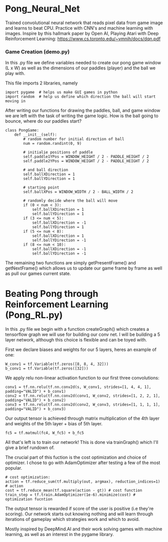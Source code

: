 # Pong_Neural_Net
Trained convolutional neural network that reads pixel data from game image and learns to beat CPU.  Practice with CNN's and machine 
learning with images.
Inspire by this hallmark paper by Open AI, Playing Atari with Deep Reinforcement Learning: https://www.cs.toronto.edu/~vmnih/docs/dqn.pdf

### Game Creation (demo.py)
In this .py file we define variables needed to create our pong game window (L x W) as well as the dimensions of our paddles (player)
and the ball we play with.

This file imports 2 libraries, namely

```
import pygame  # helps us make GUI games in python
import random  # help us define which direction the ball will start moving in
```
After writing our functions for drawing the paddles, ball, and game window we are left with the task of writing the game logic.  How is
the ball going to bounce, where do our paddles start?

```
class PongGame:
    def __init__(self):
        # random number for initial direction of ball
        num = random.randint(0, 9)
        
        # initialie positions of paddle
        self.paddle1YPos = WINDOW_HEIGHT / 2 - PADDLE_HEIGHT / 2
        self.paddle2YPos = WINDOW_HEIGHT / 2 - PADDLE_HEIGHT / 2
        
        # and ball direction
        self.ballXDirection = 1
        self.ballYDirection = 1
        
        # starting point
        self.ballXPos = WINDOW_WIDTH / 2 - BALL_WIDTH / 2
        
        # randomly decide where the ball will move
        if (0 < num < 3):
            self.ballXDirection = 1
            self.ballYDirection = 1
        if (3 <= num < 5):
            self.ballXDirection = -1
            self.ballYDirection = 1
        if (5 <= num < 8):
            self.ballXDirection = 1
            self.ballYDirection = -1
        if (8 <= num < 10):
            self.ballXDirection = -1
            self.ballYDirection = -1
```

The remaining two functions are simply getPresentFrame() and getNextFrame() which allows us to update our game frame by frame as well
as pull our games current state.

# Beating Pong through Reinforcement Learning (Pong_RL.py)

In this .py file we begin with a function createGraph() which creates a tensorflow graph we will use for building our conv net.
I will be building a 5 layer network, although this choice is flexible and can be toyed with.

First we declare biases and weights for our 5 layers, heres an example of one:
```
W_conv1 = tf.Variable(tf.zeros([8, 8, 4, 32]))
b_conv1 = tf.Variable(tf.zeros([32]))
```

We apply relu non-linear activation function to our first three convolutions:
```
conv1 = tf.nn.relu(tf.nn.conv2d(s, W_conv1, strides=[1, 4, 4, 1], padding="VALID") + b_conv1)
conv2 = tf.nn.relu(tf.nn.conv2d(conv1, W_conv2, strides=[1, 2, 2, 1], padding="VALID") + b_conv2)
conv3 = tf.nn.relu(tf.nn.conv2d(conv2, W_conv3, strides=[1, 1, 1, 1], padding="VALID") + b_conv3)
```

Our output tensor is achieved through matrix multiplication of the 4th layer and weights of the 5th layer + bias of 5th layer.
```
fc5 = tf.matmul(fc4, W_fc5) + b_fc5
```

All that's left is to train our network!  This is done via trainGraph() which I'll give a brief rundown of.

The crucial part of this fuction is the cost optimization and choice of optimizer. I chose to go with AdamOptimizer after testing 
a few of the most popular.
```
# cost optimization:
action = tf.reduce_sum(tf.multiply(out, argmax), reduction_indices=1) # action
cost = tf.reduce_mean(tf.square(action - gt)) # cost function
train_step = tf.train.AdamOptimizer(1e-6).minimize(cost) # optimization fucntion
```

The output tensor is rewarded if score of the user is positive (i.e they're scoring).
Our network starts out knowing nothing and will learn through iterations of gameplay which strategies work and which to avoid.

Mostly inspired by DeepMind.AI and their work solving games with machine learning, as well as an interest in the pygame library.







